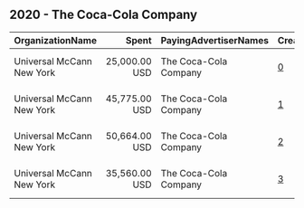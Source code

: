 ## 2020 - The Coca-Cola Company 
|OrganizationName|Spent|PayingAdvertiserNames|CreativeUrls|Impressions|Genders|AgeBrackets|CountryCodes|BillingAddresses|CandidateBallotInformation|
|:---|---:|:---|:---|---:|:---|:---|:---|:---|:---|
|Universal McCann New York|25,000.00 USD|The Coca-Cola Company|[0](https://www.snap.com/political-ads/asset/40fe820feb61e905402d8dac5152096fd6751085da154b749958192a92a77f99?mediaType=mp4)|8,898,008||18+|united states|"100 W 33rd St,New York,10001,US"||
|Universal McCann New York|45,775.00 USD|The Coca-Cola Company|[1](https://www.snap.com/political-ads/asset/8826975a912b5f0e775d03b3221600b692a31b4c8bc1e493bafb0a6651d07bc1?mediaType=mp4)|20,502,457||18-24|united states|"100 W 33rd St,New York,10001,US"||
|Universal McCann New York|50,664.00 USD|The Coca-Cola Company|[2](https://www.snap.com/political-ads/asset/0852720949bdf98c3c426be1fa6d18c89c0a5abd66144068fa74df8db7b0aebc?mediaType=mp4)|22,629,077||18-24|united states|"100 W 33rd St,New York,10001,US"||
|Universal McCann New York|35,560.00 USD|The Coca-Cola Company|[3](https://www.snap.com/political-ads/asset/673e5f332cfc027808cd108413c5d2ce93276eb523dfa179b7b937ee498a5a9e?mediaType=mp4)|15,753,923||18-24|united states|"100 W 33rd St,New York,10001,US"||
